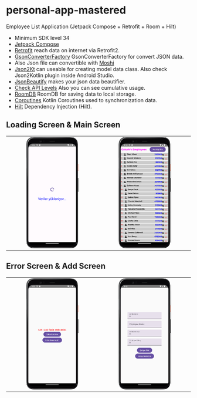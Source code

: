 # personal-app-mastered
 Employee List Application (Jetpack Compose + Retrofit + Room + Hilt)

- Minimum SDK level 34
- [Jetpack Compose](https://developer.android.com/jetpack/compose)
- [Retrofit](https://square.github.io/retrofit/) reach data on internet via Retrofit2.
- [GsonConverterFactory](https://square.github.io/retrofit/2.x/converter-gson/retrofit2/converter/gson/GsonConverterFactory.html) GsonConverterFactory for convert JSON data.
- Also Json file can convertible with [Moshi](https://github.com/square/moshi)
- [Json2Kt](https://json2kt.com/) can useable for creating model data class. Also check Json2Kotlin plugin inside Android Studio.
- [JsonBeautify](https://codebeautify.org/jsonviewer) makes your json data beautifier.
- [Check API Levels](https://apilevels.com/) Also you can see cumulative usage.
- [RoomDB](https://developer.android.com/training/data-storage/room) RoomDB for saving data to local storage.
- [Coroutines](https://developer.android.com/kotlin/coroutines) Kotlin Coroutines used to synchronization data.
- [Hilt](https://developer.android.com/training/dependency-injection/hilt-android?) Dependency Injection (Hilt).

## Loading Screen & Main Screen 

<table>
  <tr>
    <td align="center"><img width="60%" src="https://github.com/ozturksahinyetisir/employee-app-mastered/blob/main/screenshot/SS_Loading.png" alt="gif image"/></td>
    <td align="center"><img width="60%" src="https://github.com/ozturksahinyetisir/employee-app-mastered/blob/main/screenshot/SS_Main.png" alt="gif image"/></td>
  </tr>
</table>

## Error Screen & Add Screen 

<table>
  <tr>
    <td align="center"><img width="60%" src="https://github.com/ozturksahinyetisir/employee-app-mastered/blob/main/screenshot/SS_Error.png" alt="gif image"/></td>
    <td align="center"><img width="60%" src="https://github.com/ozturksahinyetisir/employee-app-mastered/blob/main/screenshot/SS_Add.png" alt="gif image"/></td>
  </tr>
</table>
